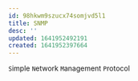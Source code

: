 ```yaml
---
id: 98hkwm9szucx74somjvd5l1
title: SNMP
desc: ''
updated: 1641952492191
created: 1641952397664
---
```



`S`imple `N`etwork `M`anagement `P`rotocol
